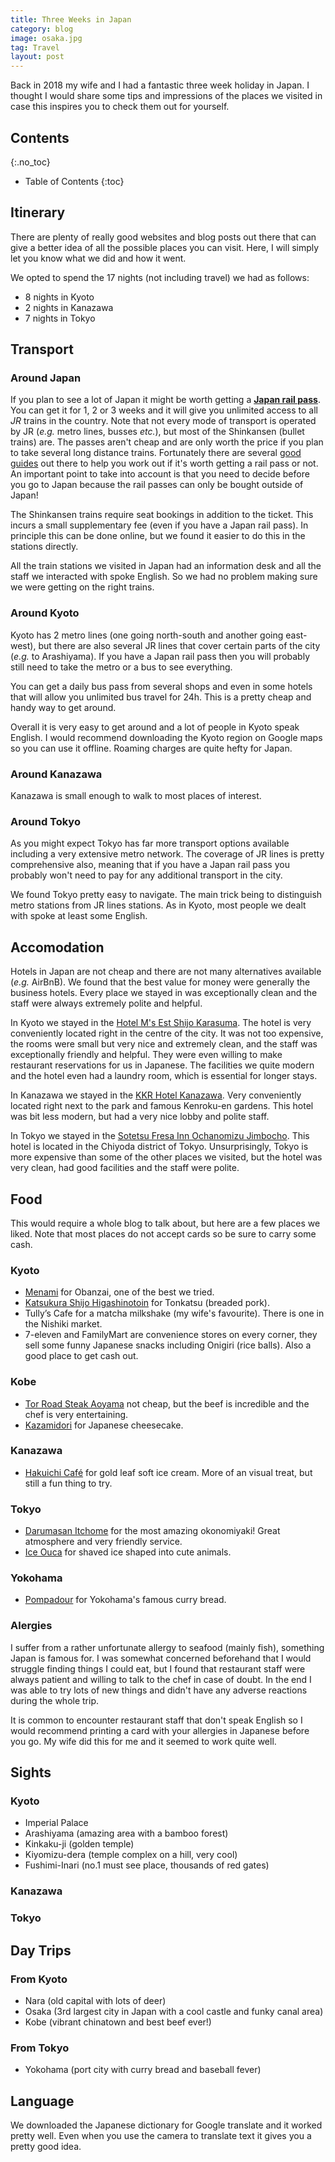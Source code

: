```yaml
---
title: Three Weeks in Japan
category: blog
image: osaka.jpg
tag: Travel
layout: post
---
```


Back in 2018 my wife and I had a fantastic three week holiday in Japan. I thought I would share some tips and impressions of the places we visited in case this inspires you to check them out for yourself.

## Contents
{:.no_toc}

* Table of Contents
{:toc}

## Itinerary

There are plenty of really good websites and blog posts out there that can give a better idea of all the possible places you can visit. Here, I will simply let you know what we did and how it went.

We opted to spend the 17 nights (not including travel) we had as follows:

- 8 nights in Kyoto
- 2 nights in Kanazawa
- 7 nights in Tokyo

## Transport

### Around Japan

If you plan to see a lot of Japan it might be worth getting a **[Japan rail pass](http://www.japanrailpass.net/en/)**. You can get it for 1, 2 or 3 weeks and it will give you unlimited access to all *JR* trains in the country. Note that not every mode of transport is operated by JR (*e.g.* metro lines, busses *etc.*), but most of the Shinkansen (bullet trains) are. The passes aren't cheap and are only worth the price if you plan to take several long distance trains. Fortunately there are several [good guides](https://www.japan-guide.com/railpass/) out there to help you work out if it's worth getting a rail pass or not. An important point to take into account is that you need to decide before you go to Japan because the rail passes can only be bought outside of Japan!

The Shinkansen trains require seat bookings in addition to the ticket. This incurs a small supplementary fee (even if you have a Japan rail pass). In principle this can be done online, but we found it easier to do this in the stations directly.

All the train stations we visited in Japan had an information desk and all the staff we interacted with spoke English. So we had no problem making sure we were getting on the right trains.

### Around Kyoto

Kyoto has 2 metro lines (one going north-south and another going east-west), but there are also several JR lines that cover certain parts of the city (*e.g.* to Arashiyama). If you have a Japan rail pass then you will probably still need to take the metro or a bus to see everything.

You can get a daily bus pass from several shops and even in some hotels that will allow you unlimited bus travel for 24h. This is a pretty cheap and handy way to get around.

Overall it is very easy to get around and a lot of people in Kyoto speak English. I would recommend downloading the Kyoto region on Google maps so you can use it offline. Roaming charges are quite hefty for Japan.

### Around Kanazawa

Kanazawa is small enough to walk to most places of interest.

### Around Tokyo

As you might expect Tokyo has far more transport options available including a very extensive metro network. The coverage of JR lines is pretty comprehensive also, meaning that if you have a Japan rail pass you probably won't need to pay for any additional transport in the city.

We found Tokyo pretty easy to navigate. The main trick being  to distinguish metro stations from JR lines stations. As in Kyoto, most people we dealt with spoke at least some English.

## Accomodation

Hotels in Japan are not cheap and there are not many alternatives available (*e.g.* AirBnB). We found that the best value for money were generally the business hotels. Every place we stayed in was exceptionally clean and the staff were always extremely polite and helpful.

In Kyoto we stayed in the [Hotel M's Est Shijo Karasuma](https://www.booking.com/hotel/jp/ms-est-shijo-karasuma.en-gb.html?aid=356980;label=gog235jc-1DCAsodUIVbXMtZXN0LXNoaWpvLWthcmFzdW1hSDNYA2hNiAEBmAEJuAEHyAEM2AED6AEBiAIBqAIDuALMvtD8BcACAdICJGI1MThkMzE4LWVmMzAtNDEyMC1hYzcyLWU5YmRjMjlhNjdjM9gCBOACAQ;sid=8150fe1a6612cc3beaed623ffb7f8768;dist=0&keep_landing=1&sb_price_type=total&type=total&). The hotel is very conveniently located right in the centre of the city. It was not too expensive, the rooms were small but very nice and extremely clean, and the staff was exceptionally friendly and helpful. They were even willing to make restaurant reservations for us in Japanese. The facilities we quite modern and the hotel even had a laundry room, which is essential for longer stays.

In Kanazawa we stayed in the [KKR Hotel Kanazawa](https://www.booking.com/hotel/jp/kkr-kanazawa.en-gb.html?aid=356980;label=gog235jc-1DCAsodUIMa2tyLWthbmF6YXdhSDNYA2hNiAEBmAEJuAEHyAEM2AED6AEBiAIBqAIDuALwr56BBsACAdICJGRkMDc0YjUxLTYxYzgtNGU5NS1hZTk5LWViNTNhMWMyMGVjNtgCBOACAQ;sid=91ccb1d45b562d5dd7cea3a94fc7fb55;dist=0&keep_landing=1&sb_price_type=total&type=total&). Very conveniently located right next to the park and famous Kenroku-en gardens. This hotel was bit less modern, but had a very nice lobby and polite staff.

In Tokyo we stayed in the [Sotetsu Fresa Inn Ochanomizu Jimbocho](https://www.booking.com/hotel/jp/sotetsu-fresa-inn-ochanomizu-jimbocho.en-gb.html?aid=939121;label=postbooking_confemail;sid=329fcc2c33c27deb7c5b87a768daa921;dist=0&keep_landing=1&sb_price_type=total&type=total&). This hotel is located in the Chiyoda district of Tokyo. Unsurprisingly, Tokyo is more expensive than some of the other places we visited, but the hotel was very clean, had good facilities and the staff were polite.

## Food

This would require a whole blog to talk about, but here are a few places we liked. Note that most places do not accept cards so be sure to carry some cash.

### Kyoto

- [Menami](http://www.menami.jp/) for Obanzai, one of the best we tried.
- [Katsukura Shijo Higashinotoin](http://www.katsukura.jp) for Tonkatsu (breaded pork).
- Tully’s Cafe for a matcha milkshake (my wife's favourite). There is one in the Nishiki market.
- 7-eleven and FamilyMart are convenience stores on every corner, they sell some funny Japanese snacks including Onigiri (rice balls). Also a good place to get cash out.

### Kobe

- [Tor Road Steak Aoyama](http://www.steakaoyama.com/) not cheap, but the beef is incredible and the chef is very entertaining.
- [Kazamidori](http://www.kazamidori.co.jp/#second) for Japanese cheesecake.

### Kanazawa

- [Hakuichi Café](https://enkanazawa.hakuichi.co.jp/hakukoukan/cafe.php) for gold leaf soft ice cream. More of an visual treat, but still a fun thing to try.

### Tokyo

- [Darumasan Itchome](https://gurunavi.com/en/g915704/rst/?sc_cid=gorp-foreign_en_bnr&__ngt__=TT118481a0e005ac1e4ae01cQpSj8cQAMGRx2cATLIiyRb) for the most amazing okonomiyaki! Great atmosphere and very friendly service.
- [Ice Ouca](http://www.ice-ouca.com/) for shaved ice shaped into cute animals.

### Yokohama

- [Pompadour](https://www.pompadour.co.jp/topics/shop/qsyokohama) for Yokohama's famous curry bread.

### Alergies

I suffer from a rather unfortunate allergy to seafood (mainly fish), something Japan is famous for. I was somewhat concerned beforehand that I would struggle finding things I could eat, but I found that restaurant staff were always patient and willing to talk to the chef in case of doubt. In the end I was able to try lots of new things and didn't have any adverse reactions during the whole trip.

It is common to encounter restaurant staff that don't speak English so I would recommend printing a card with your allergies in Japanese before you go. My wife did this for me and it seemed to work quite well.

## Sights

### Kyoto

- Imperial Palace
- Arashiyama (amazing area with a bamboo forest)
- Kinkaku-ji (golden temple)
- Kiyomizu-dera (temple complex on a hill, very cool)
- Fushimi-Inari (no.1 must see place, thousands of red gates)

### Kanazawa

### Tokyo

## Day Trips

### From Kyoto

- Nara (old capital with lots of deer)
- Osaka (3rd largest city in Japan with a cool castle and funky canal area)
- Kobe (vibrant chinatown and best beef ever!)

### From Tokyo

- Yokohama (port city with curry bread and baseball fever)

## Language

We downloaded the Japanese dictionary for Google translate and it worked pretty well. Even when you use the camera to translate text it gives you a pretty good idea.
